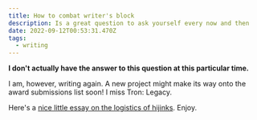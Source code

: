 ```yaml
---
title: How to combat writer's block
description: Is a great question to ask yourself every now and then
date: 2022-09-12T00:53:31.470Z
tags:
  - writing
---
```

**I don't actually have the answer to this question at this particular time.**

I am, however, writing again. A new project might make its way onto the award submissions list soon! I miss Tron: Legacy.

Here's a [nice little essay on the logistics of hijinks](https://aeon.co/essays/on-the-moral-virtues-of-mischief-and-mischievous-people). Enjoy.

